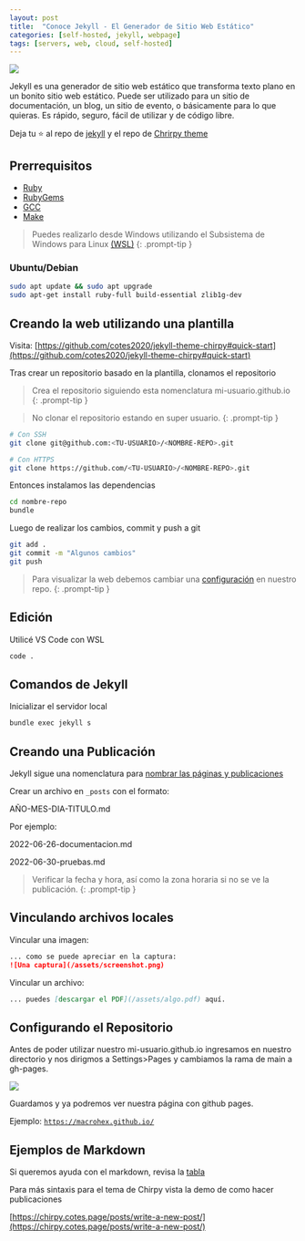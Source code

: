 ```yaml
---
layout: post
title:  "Conoce Jekyll - El Generador de Sitio Web Estático"
categories: [self-hosted, jekyll, webpage]
tags: [servers, web, cloud, self-hosted]
---
```


![](https://miro.medium.com/max/1400/1*xhVXlPsI9x1zF4_mK5gFbw.png)

Jekyll es una generador de sitio web estático que transforma texto plano en un bonito sitio web estático. Puede ser utilizado para un sitio de documentación, un blog, un sitio de evento, o básicamente para lo que quieras. Es rápido, seguro, fácil de utilizar y de código libre. 


Deja tu ⭐ al repo de [jekyll](https://github.com/jekyll/jekyll) y el repo de [Chrirpy theme](https://github.com/cotes2020/jekyll-theme-chirpy)


## Prerrequisitos

* [Ruby](https://www.ruby-lang.org/en/downloads/)
* [RubyGems](https://rubygems.org/pages/download)
* [GCC](https://gcc.gnu.org/install/)
* [Make](https://www.gnu.org/software/make/)

> Puedes realizarlo desde Windows utilizando el Subsistema de Windows para Linux [(WSL)](https://docs.microsoft.com/en-us/windows/wsl/install)
{: .prompt-tip }


### Ubuntu/Debian
```bash
sudo apt update && sudo apt upgrade
sudo apt-get install ruby-full build-essential zlib1g-dev
```

## Creando la web utilizando una plantilla
Visita: [https://github.com/cotes2020/jekyll-theme-chirpy#quick-start](https://github.com/cotes2020/jekyll-theme-chirpy#quick-start)

Tras crear un repositorio basado en la plantilla, clonamos el repositorio

> Crea el repositorio siguiendo esta nomenclatura mi-usuario.github.io
{: .prompt-tip }

> No clonar el repositorio estando en super usuario.
{: .prompt-tip }

``` bash
# Con SSH
git clone git@github.com:<TU-USUARIO>/<NOMBRE-REPO>.git

# Con HTTPS
git clone https://github.com/<TU-USUARIO>/<NOMBRE-REPO>.git
```


Entonces instalamos las dependencias

``` bash
cd nombre-repo
bundle
```

Luego de realizar los cambios, commit y push a git

``` bash
git add .
git commit -m "Algunos cambios"
git push
```

> Para visualizar la web debemos cambiar una [configuración](#configurando-el-repositorio) en nuestro repo.
{: .prompt-tip }

## Edición

Utilicé VS Code con WSL
```bash
code .
```

## Comandos de Jekyll

Inicializar el servidor local

``` bash
bundle exec jekyll s
```

## Creando una Publicación
Jekyll sigue una nomenclatura para [nombrar las páginas y publicaciones](https://jekyllrb.com/docs/posts/)

Crear un archivo en ``_posts`` con el formato:

AÑO-MES-DIA-TITULO.md

Por ejemplo:

2022-06-26-documentacion.md

2022-06-30-pruebas.md

> Verificar la fecha y hora, así como la zona horaria si no se ve la publicación.
{: .prompt-tip }

## Vinculando archivos locales

Vincular una imagen:

```md
... como se puede apreciar en la captura:
![Una captura](/assets/screenshot.png)
```

Vincular un archivo:

```md
... puedes [descargar el PDF](/assets/algo.pdf) aquí.
```

## Configurando el Repositorio

Antes de poder utilizar nuestro mi-usuario.github.io ingresamos en nuestro directorio y nos dirigmos a Settings>Pages y cambiamos la rama de main a gh-pages.

![](https://i.imgur.com/c9zONVS.png)

Guardamos y ya podremos ver nuestra página con github pages.

Ejemplo: [``https://macrohex.github.io/``](https://macrohex.github.io/)


## Ejemplos de Markdown
Si queremos ayuda con el markdown, revisa la [tabla](https://www.markdownguide.org/cheat-sheet/)

Para más sintaxis para el tema de Chirpy vista la demo de como hacer publicaciones

[https://chirpy.cotes.page/posts/write-a-new-post/](https://chirpy.cotes.page/posts/write-a-new-post/)